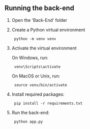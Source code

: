 ## Running the back-end

1. Open the  'Back-End' folder

2. Create a Python virtual environment

        python -m venv venv
    
3. Activate the virtual environment

    On Windows, run:

        venv\Scripts\activate
    
    On MacOS or Unix, run: 

        source venv/bin/activate
        

4. Install required packages:

        pip install -r requirements.txt

5. Run the back-end:
        
        python app.py